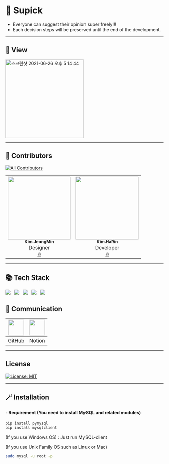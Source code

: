 # 🌟 Supick
* Everyone can suggest their opinion super freely!!!
* Each decision steps will be preserved until the end of the development.
---

## 🔮 View
<img width="250" alt="스크린샷 2021-06-26 오후 5 14 44" src="">

---


## 💫 Contributors
[![All Contributors](https://img.shields.io/badge/all_contributors-6-orange.svg?style=flat-square)](#contributors-)
<table>
  <tr>
    <td align="center"><a href="https://github.com/minji9611"><img src="https://avatars.githubusercontent.com/u/81851584?v=4?s=200" width="200px;" alt=""/><br /><sub><b>Kim JeongMin</b></sub></a><br />Designer<br/><a href="https://github.com/LikeLion-CAU-9th/MOIZA/commits?author=JMsuper" title="Documentation">🔥</a></td>
    <td align="center"><a href="https://github.com/youngkwon02"><img src="https://avatars.githubusercontent.com/u/39653584?v=4?s=200" width="200px;" alt=""/><br /><sub><b>Kim HaRin</b></sub></a><br />Developer<br /><a href="https://github.com/LikeLion-CAU-9th/MOIZA/commits?author=rineeee" title="Documentation">🔥</a></td>
</table>


---


## 📚 Tech Stack
![](https://img.shields.io/badge/django-3.2.2-green)&nbsp;&nbsp;
![](https://img.shields.io/badge/HTML-5.3-orange)&nbsp;&nbsp;
![](https://img.shields.io/badge/CSS-blue)&nbsp;&nbsp;
![](https://img.shields.io/badge/JS-ES6-yellow)&nbsp;&nbsp;
![](https://img.shields.io/badge/MySQL-8.0.23-blue)&nbsp;&nbsp;




## 🌈 Communication

|<img width= 50 src="https://i.imgur.com/Ap8neHw.png">| <img width= 50 src="https://i.imgur.com/jrN40gS.jpg">    |
| :---------------------------------------------------: | :---------------------------------------------------: |
|                        GitHub                     |                        Notion                         |


---

## License
[![License: MIT](https://img.shields.io/badge/License-MIT-skyblue.svg)](https://opensource.org/licenses/MIT)

---

## 🪄 Installation
#### - Requirement (You need to install MySQL and related modules)
```sh
pip install pymysql
pip install mysqlclient
```

(If you use Windows OS)
: Just run MySQL-client

(If you use Unix Family OS such as Linux or Mac)
```sh
sudo mysql -u root -p
```

